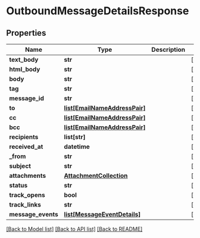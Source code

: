 # OutboundMessageDetailsResponse

## Properties
Name | Type | Description | Notes
------------ | ------------- | ------------- | -------------
**text_body** | **str** |  | [optional] 
**html_body** | **str** |  | [optional] 
**body** | **str** |  | [optional] 
**tag** | **str** |  | [optional] 
**message_id** | **str** |  | [optional] 
**to** | [**list[EmailNameAddressPair]**](EmailNameAddressPair.md) |  | [optional] 
**cc** | [**list[EmailNameAddressPair]**](EmailNameAddressPair.md) |  | [optional] 
**bcc** | [**list[EmailNameAddressPair]**](EmailNameAddressPair.md) |  | [optional] 
**recipients** | **list[str]** |  | [optional] 
**received_at** | **datetime** |  | [optional] 
**_from** | **str** |  | [optional] 
**subject** | **str** |  | [optional] 
**attachments** | [**AttachmentCollection**](AttachmentCollection.md) |  | [optional] 
**status** | **str** |  | [optional] 
**track_opens** | **bool** |  | [optional] 
**track_links** | **str** |  | [optional] 
**message_events** | [**list[MessageEventDetails]**](MessageEventDetails.md) |  | [optional] 

[[Back to Model list]](../README.md#documentation-for-models) [[Back to API list]](../README.md#documentation-for-api-endpoints) [[Back to README]](../README.md)


